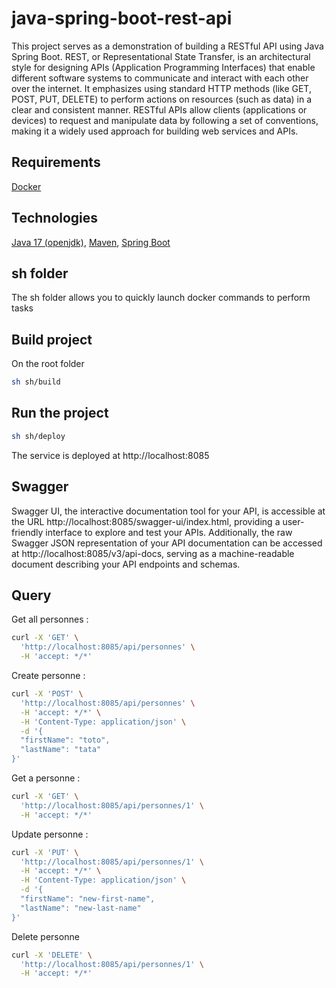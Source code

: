 # java-spring-boot-rest-api

This project serves as a demonstration of building a RESTful API using Java Spring Boot. REST, or Representational State Transfer, is an architectural style for designing APIs (Application Programming Interfaces) that enable different software systems to communicate and interact with each other over the internet. It emphasizes using standard HTTP methods (like GET, POST, PUT, DELETE) to perform actions on resources (such as data) in a clear and consistent manner. RESTful APIs allow clients (applications or devices) to request and manipulate data by following a set of conventions, making it a widely used approach for building web services and APIs.

## Requirements
[Docker](https://www.docker.com/)

## Technologies 
[Java 17 (openjdk)](https://openjdk.org/projects/jdk/17/), [Maven](https://maven.apache.org/), [Spring Boot](https://spring.io/projects/spring-boot)

## sh folder

The sh folder allows you to quickly launch docker commands to perform tasks

## Build project
On the root folder
```bash
sh sh/build
```

## Run the project
```bash
sh sh/deploy
```

The service is deployed at http://localhost:8085

## Swagger

Swagger UI, the interactive documentation tool for your API, is accessible at the URL http://localhost:8085/swagger-ui/index.html, providing a user-friendly interface to explore and test your APIs. Additionally, the raw Swagger JSON representation of your API documentation can be accessed at http://localhost:8085/v3/api-docs, serving as a machine-readable document describing your API endpoints and schemas.

## Query

Get all personnes : 
```bash
curl -X 'GET' \
  'http://localhost:8085/api/personnes' \
  -H 'accept: */*'
```

Create personne :
```bash
curl -X 'POST' \
  'http://localhost:8085/api/personnes' \
  -H 'accept: */*' \
  -H 'Content-Type: application/json' \
  -d '{
  "firstName": "toto",
  "lastName": "tata"
}'
```

Get a personne :
```bash
curl -X 'GET' \
  'http://localhost:8085/api/personnes/1' \
  -H 'accept: */*'
```

Update personne :
```bash
curl -X 'PUT' \
  'http://localhost:8085/api/personnes/1' \
  -H 'accept: */*' \
  -H 'Content-Type: application/json' \
  -d '{
  "firstName": "new-first-name",
  "lastName": "new-last-name"
}'
```

Delete personne
```bash
curl -X 'DELETE' \
  'http://localhost:8085/api/personnes/1' \
  -H 'accept: */*' 
```
